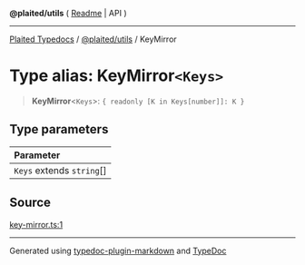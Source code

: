 **@plaited/utils** ( [Readme](../README.md) \| API )

***

[Plaited Typedocs](../../../modules.md) / [@plaited/utils](../modules.md) / KeyMirror

# Type alias: KeyMirror`<Keys>`

> **KeyMirror**\<`Keys`\>: `{ readonly [K in Keys[number]]: K }`

## Type parameters

| Parameter |
| :------ |
| `Keys` extends `string`[] |

## Source

[key-mirror.ts:1](https://github.com/plaited/plaited/blob/0d4801d/libs/utils/src/key-mirror.ts#L1)

***

Generated using [typedoc-plugin-markdown](https://www.npmjs.com/package/typedoc-plugin-markdown) and [TypeDoc](https://typedoc.org/)
